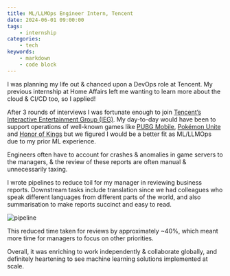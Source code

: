 ```yaml
---
title: ML/LLMOps Engineer Intern, Tencent
date: 2024-06-01 09:00:00
tags:
    - internship
categories:
    - tech
keywords:
    - markdown
    - code block
---
```

I was planning my life out & chanced upon a DevOps role at Tencent. My previous internship at Home Affairs left me wanting to learn more about the cloud & CI/CD too, so I applied!

After 3 rounds of interviews I was fortunate enough to join [Tencent’s Interactive Entertainment Group (IEG)](https://ieg.tencent.com/). My day-to-day would have been to support operations of well-known games like [PUBG Mobile](https://www.pubgmlite.com/en-US/), [Pokémon Unite](https://unite.pokemon.com/en-us/) and [Honor of Kings](https://www.honorofkings.com/global-en/) but we figured I would be a better fit as ML/LLMOps due to my prior ML experience.

Engineers often have to account for crashes & anomalies in game servers to the managers, & the review of these reports are often manual & unnecessarily taxing.

I wrote pipelines to reduce toil for my manager in reviewing business reports. Downstream tasks include translation since we had colleagues who speak different languages from different parts of the world, and also summarisation to make reports succinct and easy to read.

![pipeline](/images/llmops_pipeline.png "one of the pipelines I planned")

This reduced time taken for reviews by approximately ~40%, which meant more time for managers to focus on other priorities.

Overall, it was enriching to work independently & collaborate globally, and definitely heartening to see machine learning solutions implemented at scale.